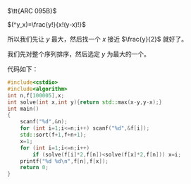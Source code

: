 $\tt{ARC 095B}$

$(^y_x)=\frac{y!}{x!(y-x)!}$

所以我们先让 $y$ 最大，然后找一个 $x$ 接近 $\frac{y}{2}$ 就好了。

我们先对整个序列排序，然后选定 $y$ 为最大的一个。

代码如下：

```cpp
#include<cstdio>
#include<algorithm>
int n,f[100005],x;
int solve(int x,int y){return std::max(x-y,y-x);}
int main()
{
	scanf("%d",&n);
	for (int i=1;i<=n;i++) scanf("%d",&f[i]);
	std::sort(f+1,f+n+1);
	x=1;
	for (int i=1;i<=n;i++)
	    if (solve(f[i]*2,f[n])<solve(f[x]*2,f[n])) x=i;
	printf("%d %d\n",f[n],f[x]);
	return 0;
}
```
